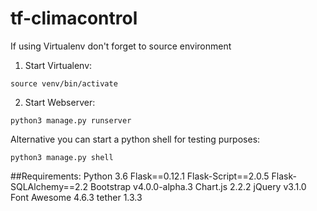 # tf-climacontrol
If using Virtualenv don't forget to source environment
1. Start Virtualenv:
```
source venv/bin/activate
```

2. Start Webserver:
```
python3 manage.py runserver
```
Alternative you can start a python shell for testing purposes:
```	
python3 manage.py shell
```
##Requirements:
Python 3.6
Flask==0.12.1
Flask-Script==2.0.5
Flask-SQLAlchemy==2.2
Bootstrap v4.0.0-alpha.3
Chart.js 2.2.2
jQuery v3.1.0
Font Awesome 4.6.3
tether 1.3.3
